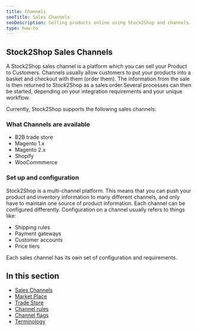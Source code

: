 ```yaml
---
title: Channels
seoTitle: Sales Channels
seoDescription: Selling products online using Stock2Shop and channels.
type: how-to
---
```


## Stock2Shop Sales Channels
A Stock2Shop sales channel is a platform which you can sell your Product to Customers. Channels usually allow customers 
to put your products into a basket and checkout with them (order them). The information from the sale is then returned 
to Stock2Shop as a sales order.Several processes can then be started, depending on your
integration requirements and your unique workflow.

Currently, Stock2Shop supports the following sales channels:

### What Channels are available
- B2B trade store
- Magento 1.x
- Magento 2.x
- Shopify
- WooCommmerce

### Set up and configuration

Stock2Shop is a multi-channel platform. This means that you can push your product and inventory information to many
different channels, and only have to maintain one source of product information.
Each channel can be configured differently. Configuration on a channel usually refers to things like:

- Shipping rules
- Payment gateways
- Customer accounts
- Price tiers

Each sales channel has its own set of configuration and requirements.
  
## In this section

- [Sales Channels](/help/how-to/channels/sales_channels "...")
- [Market Place](/help/how-to/channels/marketplace "...")
- [Trade Store](/help/how-to/channels/trade_store "...")
- [Channel rules](/help/how-to/channels/channel_rules "...")
- [Channel flags](/help/how-to/channels/channel_flags "...")
- [Terminology](/help/how-to/channels/terminology "...")
